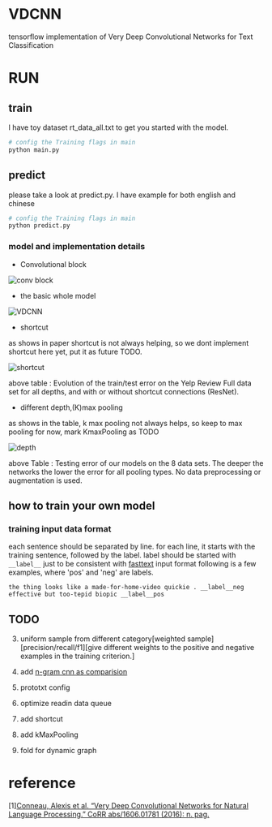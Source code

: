 # VDCNN

tensorflow implementation of Very Deep Convolutional Networks
for Text Classification

# RUN

## train
I have toy dataset rt_data_all.txt to get you started with the model.
 
```bash
# config the Training flags in main
python main.py
```

## predict
please take a look at predict.py. I have example for both english and chinese
```bash
# config the Training flags in main
python predict.py
```

### model and implementation details
- Convolutional block

![conv block](https://ai2-s2-public.s3.amazonaws.com/figures/2016-11-08/84ca430856a92000e90cd728445ca2241c10ddc3/3-Figure2-1.png)

- the basic whole model

![VDCNN](https://ai2-s2-public.s3.amazonaws.com/figures/2016-11-08/84ca430856a92000e90cd728445ca2241c10ddc3/2-Figure1-1.png)

- shortcut 

as shows in paper shortcut is not always helping, so we dont implement shortcut here yet, put it 
as future TODO.

![shortcut]( https://ai2-s2-public.s3.amazonaws.com/figures/2016-11-08/84ca430856a92000e90cd728445ca2241c10ddc3/7-Table5-1.png)

above table :
Evolution of the train/test error on the Yelp Review Full data set for all depths, and with or without shortcut connections (ResNet).

- different depth,(K)max pooling 

as shows in the table, k max pooling not always helps, so keep to max pooling for now, mark KmaxPooling as TODO 

![depth](https://ai2-s2-public.s3.amazonaws.com/figures/2016-11-08/84ca430856a92000e90cd728445ca2241c10ddc3/5-Table4-1.png)

above Table : Testing error of our models on the 8 data sets. The deeper the networks the lower the error for all pooling types. No data preprocessing or augmentation is used.
 

## how to train your own model

### training input data format
each sentence should be separated by line.
for each line, it starts with the training sentence, followed by the label.
label should be started with   `__label__` just to be consistent with [fasttext](https://github.com/facebookresearch/fastText) input format
following is a few examples, where 'pos' and 'neg'  are labels.
```
the thing looks like a made-for-home-video quickie . __label__neg
effective but too-tepid biopic __label__pos
```

## TODO

3. uniform sample from different category[weighted sample][precision/recall/f1][give different weights to the positive and negative examples in the training criterion.]
3. add [n-gram cnn as comparision](https://github.com/dennybritz/cnn-text-classification-tf)

2. prototxt config
4. optimize readin data queue
4. add shortcut
5. add kMaxPooling
6. fold for dynamic graph


# reference
[1][Conneau, Alexis et al. “Very Deep Convolutional Networks for Natural Language Processing.” CoRR abs/1606.01781 (2016): n. pag.](https://pdfs.semanticscholar.org/f797/fd44b9ddd5845611eb7a705ca9464a8819d1.pdf?_ga=1.122241998.496193353.1486868690)
